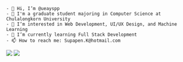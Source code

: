 ```
- 👋 Hi, I’m @ueayspp
- 🪷 I'm a graduate student majoring in Computer Science at Chulalongkorn University 
- 👀 I’m interested in Web Development, UI/UX Design, and Machine Learning
- 🌱 I’m currently learning Full Stack Development
- 📫 How to reach me: Supapen.K@hotmail.com
```

<img src="https://github-readme-stats.vercel.app/api?username=ueayspp&show_icons=true"/>
<img src="https://github-readme-stats.vercel.app/api/top-langs/?username=ueayspp&layout=compact"/>

<!---
ueayspp/ueayspp is a ✨ special ✨ repository because its `README.md` (this file) appears on your GitHub profile.
You can click the Preview link to take a look at your changes.
--->
